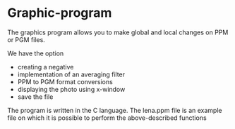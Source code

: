 # Graphic-program

The graphics program allows you to make global and local changes on PPM or PGM files.

We have the option
- creating a negative
- implementation of an averaging filter
- PPM to PGM format conversions
- displaying the photo using x-window
- save the file

The program is written in the C language. The lena.ppm file is an example file on which it is possible to perform the above-described functions
